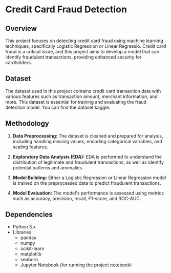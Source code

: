 # Credit Card Fraud Detection



## Overview

This project focuses on detecting credit card fraud using machine learning techniques, specifically Logistic Regression or Linear Regressio. Credit card fraud is a critical issue, and this project aims to develop a model that can identify fraudulent transactions, providing enhanced security for cardholders.

## Dataset

The dataset used in this project contains credit card transaction data with various features such as transaction amount, merchant information, and more. This dataset is essential for training and evaluating the fraud detection model. You can find the dataset kaggle.

## Methodology

1. **Data Preprocessing:** The dataset is cleaned and prepared for analysis, including handling missing values, encoding categorical variables, and scaling features.

2. **Exploratory Data Analysis (EDA):** EDA is performed to understand the distribution of legitimate and fraudulent transactions, as well as identify potential patterns and anomalies.


3. **Model Building:** Either a Logistic Regression or Linear Regression model is trained on the preprocessed data to predict fraudulent transactions.

4. **Model Evaluation:** The model's performance is assessed using metrics such as accuracy, precision, recall, F1-score, and ROC-AUC.

## Dependencies

- Python 3.x
- Libraries:
  - pandas
  - numpy
  - scikit-learn
  - matplotlib
  - seaborn
  - Jupyter Notebook (for running the project notebook)


